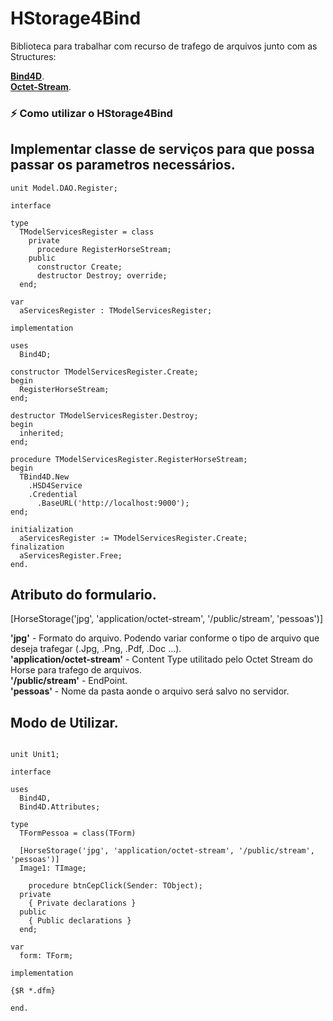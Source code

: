 # HStorage4Bind

Biblioteca para trabalhar com recurso de trafego de arquivos junto com as Structures:

[**Bind4D**](https://github.com/bittencourtthulio/Bind4D).<br>
[**Octet-Stream**](https://github.com/HashLoad/horse-octet-stream).<br>


### ⚡️ Como utilizar o HStorage4Bind

## Implementar classe de serviços para que possa passar os parametros necessários.

```delphi
unit Model.DAO.Register;

interface

type
  TModelServicesRegister = class
    private
      procedure RegisterHorseStream;
    public
      constructor Create;
      destructor Destroy; override;
  end;
  
var
  aServicesRegister : TModelServicesRegister;  

implementation 

uses
  Bind4D;
   
constructor TModelServicesRegister.Create;
begin
  RegisterHorseStream;
end; 

destructor TModelServicesRegister.Destroy;
begin
  inherited;
end;

procedure TModelServicesRegister.RegisterHorseStream;
begin
  TBind4D.New
    .HSD4Service
    .Credential
      .BaseURL('http://localhost:9000');
end;

initialization
  aServicesRegister := TModelServicesRegister.Create;
finalization
  aServicesRegister.Free;
end.
```

## Atributo do formulario.

[HorseStorage('jpg', 'application/octet-stream', '/public/stream', 'pessoas')]

<b>'jpg'</b> - Formato do arquivo. Podendo variar conforme o tipo de arquivo que deseja trafegar (.Jpg, .Png, .Pdf, .Doc ...).<br>
<b>'application/octet-stream'</b> - Content Type utilitado pelo Octet Stream do Horse para trafego de arquivos.<br>
<b>'/public/stream'</b> - EndPoint.<br>
<b>'pessoas'</b> - Nome da pasta aonde o arquivo será salvo no servidor.<br>


## Modo de Utilizar.

```delphi

unit Unit1;

interface

uses
  Bind4D,
  Bind4D.Attributes;
  
type
  TFormPessoa = class(TForm)  

  [HorseStorage('jpg', 'application/octet-stream', '/public/stream', 'pessoas')]
  Image1: TImage;
  
    procedure btnCepClick(Sender: TObject);
  private
    { Private declarations }
  public
    { Public declarations }
  end;
  
var
  form: TForm;

implementation

{$R *.dfm}  

end.
  
```


